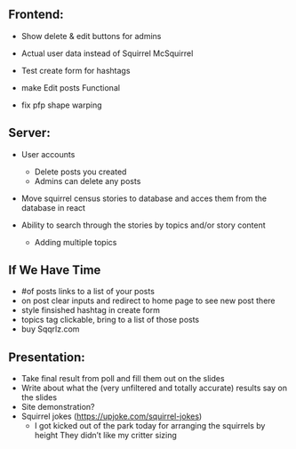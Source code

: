 ## **Frontend:**

-   Show delete & edit buttons for admins
-   Actual user data instead of Squirrel McSquirrel
-   Test create form for hashtags

-   make Edit posts Functional
-   fix pfp shape warping

## **Server:**

-   User accounts
    -   Delete posts you created
    -   Admins can delete any posts
-   Move squirrel census stories to database and acces them from the database in react
-   Ability to search through the stories by topics and/or story content

    -   Adding multiple topics

## **If We Have Time**

-   #of posts links to a list of your posts
-   on post clear inputs and redirect to home page to see new post there
-   style finsished hashtag in create form
-   topics tag clickable, bring to a list of those posts
-   buy Sqqrlz.com

## **Presentation:**

-   Take final result from poll and fill them out on the slides
-   Write about what the (very unfiltered and totally accurate) results say on the slides
-   Site demonstration?
-   Squirrel jokes (https://upjoke.com/squirrel-jokes)
    -   I got kicked out of the park today for arranging the squirrels by height
        They didn’t like my critter sizing
